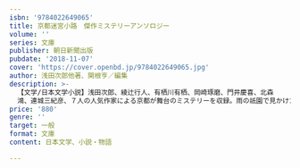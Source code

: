 ```yaml
---
isbn: '9784022649065'
title: 京都迷宮小路　傑作ミステリーアンソロジー
volume: ''
series: 文庫
publisher: 朝日新聞出版
pubdate: '2018-11-07'
cover: 'https://cover.openbd.jp/9784022649065.jpg'
author: 浅田次郎他著、関根亨／編集
description: >-
  【文学/日本文学小説】浅田次郎、綾辻行人、有栖川有栖、岡崎琢磨、門井慶喜、北森
  鴻、連城三紀彦、７人の人気作家による京都が舞台のミステリーを収録。雨の祇園で見かけた昔の恋人、昭和最後のおけら参り、失した夫から届いた嵯峨野の絵葉書……。京情緒にあふれた文庫オリジナル短編集。
price: '880'
genre: ''
target: 一般
format: 文庫
content: 日本文学、小説・物語

---
```

